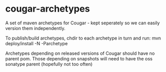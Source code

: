 cougar-archetypes
=================

A set of maven archetypes for Cougar - kept seperately so we can easily version them independently.

To publish/build archetypes, chdir to each archetype in turn and run:
mvn deploy/install -N -Parchetype

Archetypes depending on released versions of Cougar should have no parent pom.
Those depending on snapshots will need to have the oss sonatype parent (hopefully not too often)
